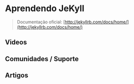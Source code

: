 # Aprendendo JeKyll

> Documentação oficial: [http://jekyllrb.com/docs/home/](http://jekyllrb.com/docs/home/)

## Videos

## Comunidades / Suporte

## Artigos